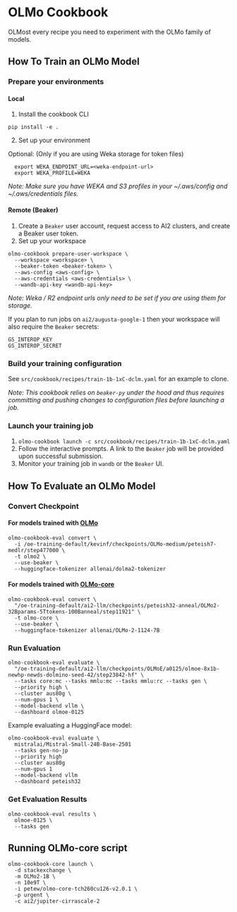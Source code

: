 # OLMo Cookbook

OLMost every recipe you need to experiment with the OLMo family of models.

## How To Train an OLMo Model

### Prepare your environments

#### Local
1) Install the cookbook CLI

```shell
pip install -e .
```

2) Set up your environment

Optional: (Only if you are using Weka storage for token files)
```shell
  export WEKA_ENDPOINT_URL=<weka-endpoint-url>
  export WEKA_PROFILE=WEKA
```
*Note: Make sure you have WEKA and S3 profiles in your ~/.aws/config and ~/.aws/credentials files.*

#### Remote (Beaker)

1) Create a `Beaker` user account, request access to AI2 clusters, and create a Beaker user token.
2) Set up your workspace

```shell
olmo-cookbook prepare-user-workspace \
  --workspace <workspace> \
  --beaker-token <beaker-token> \
  --aws-config <aws-config> \
  --aws-credentials <aws-credentials> \
  --wandb-api-key <wandb-api-key>
```
*Note: Weka / R2 endpoint urls only need to be set if you are using them for storage.*

If you plan to run jobs on `ai2/augusta-google-1` then your workspace will also require the `Beaker` secrets:
```
GS_INTEROP_KEY
GS_INTEROP_SECRET
```

### Build your training configuration

See `src/cookbook/recipes/train-1b-1xC-dclm.yaml` for an example to clone.

*Note: This cookbook relies on `beaker-py` under the hood and thus requires committing and pushing changes to configuration files before launching a job.*

### Launch your training job

1) `olmo-cookbook launch -c src/cookbook/recipes/train-1b-1xC-dclm.yaml`
2) Follow the interactive prompts. A link to the `Beaker` job will be provided upon successful submission.
3) Monitor your training job in `wandb` or the `Beaker` UI.

## How To Evaluate an OLMo Model

### Convert Checkpoint

#### For models trained with [OLMo](https://github.com/allenai/olmo)

```shell
olmo-cookbook-eval convert \
  -i /oe-training-default/kevinf/checkpoints/OLMo-medium/peteish7-medlr/step477000 \
  -t olmo2 \
  --use-beaker \
  --huggingface-tokenizer allenai/dolma2-tokenizer
```

#### For models trained with [OLMo-core](https://github.com/allenai/olmo-core)

```shell
olmo-cookbook-eval convert \
  "/oe-training-default/ai2-llm/checkpoints/peteish32-anneal/OLMo2-32Bparams-5Ttokens-100Banneal/step11921" \
  -t olmo-core \
  --use-beaker \
  --huggingface-tokenizer allenai/OLMo-2-1124-7B
```

### Run Evaluation

```shell
olmo-cookbook-eval evaluate \
  "/oe-training-default/ai2-llm/checkpoints/OLMoE/a0125/olmoe-8x1b-newhp-newds-dolmino-seed-42/step23842-hf" \
  --tasks core:mc --tasks mmlu:mc --tasks mmlu:rc --tasks gen \
  --priority high \
  --cluster aus80g \
  --num-gpus 1 \
  --model-backend vllm \
  --dashboard olmoe-0125
```

Example evaluating a HuggingFace model:

```shell
olmo-cookbook-eval evaluate \
  mistralai/Mistral-Small-24B-Base-2501
  --tasks gen-no-jp
  --priority high
  --cluster aus80g
  --num-gpus 1
  --model-backend vllm
  --dashboard peteish32
```

### Get Evaluation Results

```shell
olmo-cookbook-eval results \
  olmoe-0125 \
  --tasks gen
```

## Running OLMo-core script

```shell
olmo-cookbook-core launch \
  -d stackexchange \
  -m OLMo2-1B \
  -n 10e9T \
  -i petew/olmo-core-tch260cu126-v2.0.1 \
  -p urgent \
  -c ai2/jupiter-cirrascale-2
```
